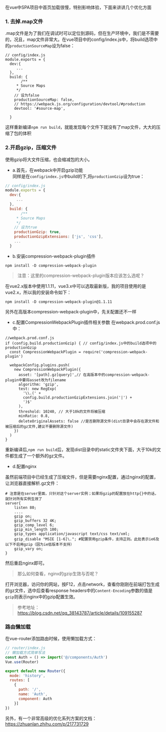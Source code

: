 在vue中SPA项目中首页加载很慢，特别影响体验，下面来讲讲几个优化方面
### 1. 去掉.map文件
.map文件是为了我们在调试时可以定位到源码，但在生产环境中，我们是不需要的，况且，map文件非常大。在vue项目中的config/index.js中，将build选项中的`productionSourceMap`设为false：
```
// config/index.js
module.exports = {
  dev:{
     ...
  },
  build: {
       /**
     * Source Maps
     */
    // 设为false
    productionSourceMap: false,
    // https://webpack.js.org/configuration/devtool/#production
    devtool: '#source-map',

  }
```
这样重新编译`npm run build`，就能发现每个文件下就没有了map文件，大大的压缩了包的体积
### 2.开启gzip，压缩文件
使用gzip将大文件压缩，也会缩减包的大小。
- a.首先，在webpack中开启gzip功能  
同样是在`config/index.js`中build的下,将`productionGzip`设为true：
```javascript
// config/index.js
module.exports = {
  dev:{
     ...
  },
  build: {
       /**
     * Source Maps
     */
    // 设为true
    productionGzip: true,
    productionGzipExtensions: ['js', 'css'],
    ...
  }
```
- b.安装compression-webpack-plugin插件
```
npm install -D compression-webpack-plugin
```
> 注意：这里的compression-webpack-plugin版本应该怎么选呢？   

在vue2.x版本中使用1.1.11，vue3.x中可以选取最新版，我的项目使用的是vue2.x，所以我的安装命令如下：
```
npm install -D compression-webpack-plugin@1.1.11
```
另外在高版本compression-webpack-plugin中，先关配置还不一样
- c.配置CompressionWebpackPlugin插件相关参数
在webpack.prod.conf.js中：
```
//webpack.prod.conf.js
if (config.build.productionGzip) { // config/index.js中的build选项中的productionGzip
  const CompressionWebpackPlugin = require('compression-webpack-plugin')

  webpackConfig.plugins.push(
    new CompressionWebpackPlugin({
      asset: '[path].gz[query]',// 在高版本中的compression-webpack-plugin中要将asset改为filename
      algorithm: 'gzip',
      test: new RegExp(
        '\\.(' +
        config.build.productionGzipExtensions.join('|') +
        ')$'
      ),
      threshold: 10240, // 大于10k的文件将被压缩
      minRatio: 0.8,
      deleteOriginalAssets: false //是否删除源文件(dist目录中会存在源文件和被压缩后的gz文件,建议不要删除源文件)
    })
  )
}
```
重新编译后,`npm run build`后，发现dist目录中的static文件夹下面，大于10k的文件都生成了一个额外的gz文件。
- d.配置nginx

虽然前端项目中已经生成了压缩文件，但是需要nginx配置，通过nginx的配置，让浏览器直接解析.gz文件：
```
# 注意是在server里面，只针对这个server实例；如果将gzip的配置放在http{}中的话，就针对所有实例生效了
server{
    listen 80;
    ....
    gzip on;
    gzip_buffers 32 4K;
    gzip_comp_level 6;
    gzip_min_length 100;
    gzip_types application/javascript text/css text/xml;
    gzip_disable "MSIE [1-6]\."; #配置禁用gzip条件，支持正则。此处表示ie6及以下不启用gzip（因为ie低版本不支持）
    gzip_vary on;
}
```
然后重启nginx即可。
> 那么如何查看，nginx的gzip生效与否呢？

打开浏览器，访问你的网站，按F12，点击network，查看你刚刚在前端打包生成的gz文件，选中后查看response headers中的`Content-Encoding`参数的值是 `gzip`则表示nginx中的gzip配置生效。
> 参考地址：https://blog.csdn.net/qq_38143787/article/details/109155287
### 路由懒加载
在vue-router添加路由时候，使用懒加载方式：
```js
// router/index.js
// 懒加载方式简单写法
const Auth = () => import('@/components/Auth')
Vue.use(Router)

export default new Router({
  mode: 'history',
  routes: [
    {
      path: '/',
      name: 'Auth',
      component: Auth
    }]
})
```

另外，有一个非常高级的优化系列方案的文档：https://zhuanlan.zhihu.com/p/217731729